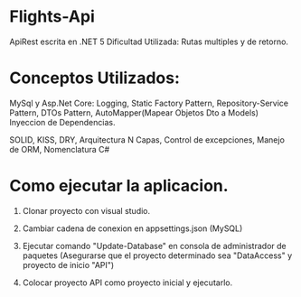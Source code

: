 # Flights-Api
ApiRest escrita en .NET 5
Dificultad Utilizada: Rutas multiples y de retorno.
# Conceptos Utilizados: 
MySql y Asp.Net Core:
Logging,
Static Factory Pattern,
Repository-Service Pattern,
DTOs Pattern,
AutoMapper(Mapear Objetos Dto a Models)
Inyeccion de Dependencias.

SOLID,
KISS,
DRY,
Arquitectura N Capas,
Control de excepciones,
Manejo de ORM,
Nomenclatura C#

# Como ejecutar la aplicacion.

1. Clonar proyecto con visual studio.

2. Cambiar cadena de conexion en appsettings.json (MySQL)

3. Ejecutar comando "Update-Database" en consola de administrador de paquetes (Asegurarse que el proyecto determinado sea "DataAccess" y proyecto de inicio "API")

4. Colocar proyecto API como proyecto inicial y ejecutarlo.
